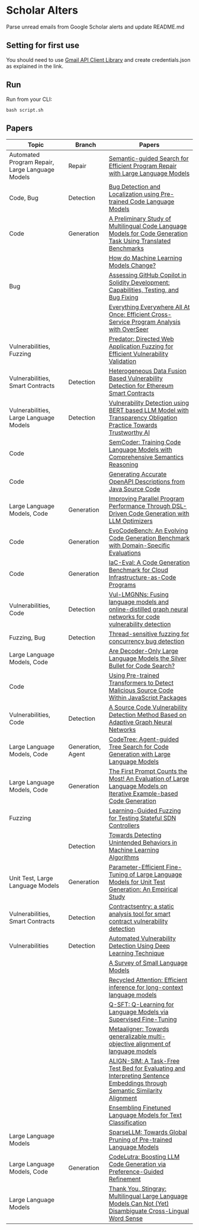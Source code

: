 # Scholar Alters
Parse unread emails from Google Scholar alerts and update README.md

## Setting for first use
You should need to use [Gmail API Client Library](https://developers.google.com/gmail/api/quickstart/python) and create
credentials.json as explained in the link.

## Run
Run from your CLI:
```
bash script.sh
```
## Papers

| Topic | Branch | Papers |
| --- | --- | --- |
| Automated Program Repair, Large Language Models | Repair | [Semantic-guided Search for Efficient Program Repair with Large Language Models](https://scholar.google.com/scholar_url?url=https://arxiv.org/pdf/2410.16655&hl=en&sa=X&d=10903348067130052271&ei=Dmk9Z5Agr5bL1g-ojsyQBg&scisig=AFWwaebb-_rU95LvpqjDb5-HfQ4b&oi=scholaralrt&hist=apJ4fD8AAAAJ:6234092987365270793:AFWwaeZHIN6aK_iU38VPuuMoYcVu&html=&pos=0&folt=rel) |
| Code, Bug | Detection | [Bug Detection and Localization using Pre-trained Code Language Models](https://scholar.google.com/scholar_url?url=https://dl.gi.de/bitstreams/1b3e1225-28f4-4696-9245-4c6a57b95702/download&hl=en&sa=X&d=18443862106254586297&ei=Dmk9Z5Agr5bL1g-ojsyQBg&scisig=AFWwaeaP1-m3SGGn2r_f-tl-vvpi&oi=scholaralrt&hist=apJ4fD8AAAAJ:6234092987365270793:AFWwaeZHIN6aK_iU38VPuuMoYcVu&html=&pos=1&folt=rel) |
| Code | Generation | [A Preliminary Study of Multilingual Code Language Models for Code Generation Task Using Translated Benchmarks](https://scholar.google.com/scholar_url?url=https://dl.acm.org/doi/abs/10.1145/3691621.3694939&hl=en&sa=X&d=12491822132435595750&ei=Dmk9Z5Agr5bL1g-ojsyQBg&scisig=AFWwaeZ2-sa6pLgUpvfJ7ydxZ-IL&oi=scholaralrt&hist=apJ4fD8AAAAJ:6234092987365270793:AFWwaeZHIN6aK_iU38VPuuMoYcVu&html=&pos=2&folt=rel) |
|  |  | [How do Machine Learning Models Change?](https://scholar.google.com/scholar_url?url=https://ui.adsabs.harvard.edu/abs/2024arXiv241109645C/abstract&hl=en&sa=X&d=16109967329488591941&ei=Dmk9Z9qJCIS06rQP872a2A4&scisig=AFWwaebR7H3UdimxKUryHvT7QK_p&oi=scholaralrt&hist=apJ4fD8AAAAJ:13416253053927943580:AFWwaeZVA4m24uKFAp1p69HyQLno&html=&pos=0&folt=art) |
| Bug |  | [Assessing GitHub Copilot in Solidity Development: Capabilities, Testing, and Bug Fixing](https://scholar.google.com/scholar_url?url=https://ieeexplore.ieee.org/iel8/6287639/10380310/10735191.pdf&hl=vi&sa=X&d=17732491582001098426&ei=Dmk9Z8zFCu3Iy9YP7qPUuAw&scisig=AFWwaeYsNpsCeZTAPowH1bssA3nO&oi=scholaralrt&hist=apJ4fD8AAAAJ:16065687014273664109:AFWwaeYpvD7V4gPm0ywHhNT6YvSk&html=&pos=0&folt=rel) |
|  |  | [Everything Everywhere All At Once: Efficient Cross-Service Program Analysis with OverSeer](https://scholar.google.com/scholar_url?url=https://dl.acm.org/doi/abs/10.1145/3691621.3694937&hl=vi&sa=X&d=16900283839765939877&ei=Dmk9Z8zFCu3Iy9YP7qPUuAw&scisig=AFWwaeagbmZrPyIZgbAU9hf1YHMw&oi=scholaralrt&hist=apJ4fD8AAAAJ:16065687014273664109:AFWwaeYpvD7V4gPm0ywHhNT6YvSk&html=&pos=1&folt=rel) |
| Vulnerabilities, Fuzzing |  | [Predator: Directed Web Application Fuzzing for Efficient Vulnerability Validation](https://scholar.google.com/scholar_url?url=https://www.computer.org/csdl/proceedings-article/sp/2025/223600a066/21B7Ray6BkA&hl=vi&sa=X&d=12789312554440682487&ei=Dmk9Z8zFCu3Iy9YP7qPUuAw&scisig=AFWwaeZD-FSf0c5IZs5VGX4m42-4&oi=scholaralrt&hist=apJ4fD8AAAAJ:16065687014273664109:AFWwaeYpvD7V4gPm0ywHhNT6YvSk&html=&pos=2&folt=rel) |
| Vulnerabilities, Smart Contracts | Detection | [Heterogeneous Data Fusion Based Vulnerability Detection for Ethereum Smart Contracts](https://scholar.google.com/scholar_url?url=https://link.springer.com/chapter/10.1007/978-981-97-9412-6_27&hl=vi&sa=X&d=4101029684720291601&ei=Dmk9Z8zFCu3Iy9YP7qPUuAw&scisig=AFWwaeYf7RBXeCzI5CfDH97ul6e6&oi=scholaralrt&hist=apJ4fD8AAAAJ:16065687014273664109:AFWwaeYpvD7V4gPm0ywHhNT6YvSk&html=&pos=3&folt=rel) |
| Vulnerabilities, Large Language Models | Detection | [Vulnerability Detection using BERT based LLM Model with Transparency Obligation Practice Towards Trustworthy AI](https://scholar.google.com/scholar_url?url=https://www.sciencedirect.com/science/article/pii/S2666827024000744&hl=vi&sa=X&d=1529898220563525001&ei=Dmk9Z-XIBN-uy9YP98qj-Qo&scisig=AFWwaeaYNfJgqLifDSr_UjCpoTqT&oi=scholaralrt&hist=apJ4fD8AAAAJ:11355862984917483435:AFWwaeZvT_NNWQMu4_zZrEW644gW&html=&pos=0&folt=rel) |
| Code |  | [SemCoder: Training Code Language Models with Comprehensive Semantics Reasoning](https://scholar.google.com/scholar_url?url=https://openreview.net/pdf%3Fid%3DPnlCHQrM69&hl=vi&sa=X&d=15289521907244721493&ei=Dmk9Z-XIBN-uy9YP98qj-Qo&scisig=AFWwaeawkCvDVGXkHddWP_DWfagK&oi=scholaralrt&hist=apJ4fD8AAAAJ:11355862984917483435:AFWwaeZvT_NNWQMu4_zZrEW644gW&html=&pos=1&folt=rel) |
| Code |  | [Generating Accurate OpenAPI Descriptions from Java Source Code](https://scholar.google.com/scholar_url?url=https://arxiv.org/pdf/2410.23873&hl=vi&sa=X&d=9142426473646551201&ei=Dmk9Z-XIBN-uy9YP98qj-Qo&scisig=AFWwaeZvX8aAXRfHhIbXqgg06TqF&oi=scholaralrt&hist=apJ4fD8AAAAJ:11355862984917483435:AFWwaeZvT_NNWQMu4_zZrEW644gW&html=&pos=2&folt=rel) |
| Large Language Models, Code | Generation | [Improving Parallel Program Performance Through DSL-Driven Code Generation with LLM Optimizers](https://scholar.google.com/scholar_url?url=https://arxiv.org/pdf/2410.15625&hl=vi&sa=X&d=3867359641423923108&ei=Dmk9Z-XIBN-uy9YP98qj-Qo&scisig=AFWwaebamYigLxEw5_WCRRRd5rj5&oi=scholaralrt&hist=apJ4fD8AAAAJ:11355862984917483435:AFWwaeZvT_NNWQMu4_zZrEW644gW&html=&pos=3&folt=rel) |
| Code | Generation | [EvoCodeBench: An Evolving Code Generation Benchmark with Domain-Specific Evaluations](https://scholar.google.com/scholar_url?url=https://arxiv.org/pdf/2410.22821&hl=vi&sa=X&d=3646257196711982514&ei=Dmk9Z-XIBN-uy9YP98qj-Qo&scisig=AFWwaearxxQNmji-MKNJ7B1GPeOG&oi=scholaralrt&hist=apJ4fD8AAAAJ:11355862984917483435:AFWwaeZvT_NNWQMu4_zZrEW644gW&html=&pos=4&folt=rel) |
| Code | Generation | [IaC-Eval: A Code Generation Benchmark for Cloud Infrastructure-as-Code Programs](https://scholar.google.com/scholar_url?url=https://openreview.net/pdf%3Fid%3D7TCK0aBL1C&hl=vi&sa=X&d=6791138324468122855&ei=Dmk9Z-XIBN-uy9YP98qj-Qo&scisig=AFWwaeamN1YDwoPjIkubn3aqtawq&oi=scholaralrt&hist=apJ4fD8AAAAJ:11355862984917483435:AFWwaeZvT_NNWQMu4_zZrEW644gW&html=&pos=5&folt=rel) |
| Vulnerabilities, Code | Detection | [Vul-LMGNNs: Fusing language models and online-distilled graph neural networks for code vulnerability detection](https://scholar.google.com/scholar_url?url=https://www.sciencedirect.com/science/article/pii/S1566253524005268&hl=en&sa=X&d=16376800686756525134&ei=Dmk9Z824AaPBy9YPxdTw6QQ&scisig=AFWwaeatQ43Kg-T6D3Ld5LPt-t4a&oi=scholaralrt&hist=apJ4fD8AAAAJ:8900472388513427833:AFWwaeZM7Y6I9R2ROVLnk31jdyVz&html=&pos=0&folt=rel) |
| Fuzzing, Bug | Detection | [Thread-sensitive fuzzing for concurrency bug detection](https://scholar.google.com/scholar_url?url=https://www.sciencedirect.com/science/article/pii/S0167404824004760&hl=en&sa=X&d=2054521188127267400&ei=Dmk9Z824AaPBy9YPxdTw6QQ&scisig=AFWwaeYDt2JyNoJZM5bWtlwNgqXG&oi=scholaralrt&hist=apJ4fD8AAAAJ:8900472388513427833:AFWwaeZM7Y6I9R2ROVLnk31jdyVz&html=&pos=1&folt=rel) |
| Large Language Models, Code |  | [Are Decoder-Only Large Language Models the Silver Bullet for Code Search?](https://scholar.google.com/scholar_url?url=https://arxiv.org/pdf/2410.22240&hl=en&sa=X&d=12524698964883647547&ei=Dmk9Z824AaPBy9YPxdTw6QQ&scisig=AFWwaea-geZ4IcqJm3jlSQhPvNle&oi=scholaralrt&hist=apJ4fD8AAAAJ:8900472388513427833:AFWwaeZM7Y6I9R2ROVLnk31jdyVz&html=&pos=2&folt=rel) |
| Code |  | [Using Pre-trained Transformers to Detect Malicious Source Code Within JavaScript Packages](https://scholar.google.com/scholar_url?url=https://dl.gi.de/bitstreams/69cb4fe4-81a5-40d8-ba39-ee2b2749a2b8/download&hl=en&sa=X&d=16553023737147341986&ei=Dmk9Z824AaPBy9YPxdTw6QQ&scisig=AFWwaeaj63T4pUQ06SnwfFHyxLJT&oi=scholaralrt&hist=apJ4fD8AAAAJ:8900472388513427833:AFWwaeZM7Y6I9R2ROVLnk31jdyVz&html=&pos=3&folt=rel) |
| Vulnerabilities, Code | Detection | [A Source Code Vulnerability Detection Method Based on Adaptive Graph Neural Networks](https://scholar.google.com/scholar_url?url=https://dl.acm.org/doi/abs/10.1145/3691621.3694950&hl=en&sa=X&d=12872868787271841650&ei=Dmk9Z824AaPBy9YPxdTw6QQ&scisig=AFWwaebcZZqnWa-p0nzqPCAem2fQ&oi=scholaralrt&hist=apJ4fD8AAAAJ:8900472388513427833:AFWwaeZM7Y6I9R2ROVLnk31jdyVz&html=&pos=4&folt=rel) |
| Large Language Models, Code | Generation, Agent | [CodeTree: Agent-guided Tree Search for Code Generation with Large Language Models](https://scholar.google.com/scholar_url?url=https://arxiv.org/pdf/2411.04329&hl=en&sa=X&d=17457865391379820678&ei=Dmk9Z824AaPBy9YPxdTw6QQ&scisig=AFWwaeYBSXGsl-SfIcIVqFWAzKCP&oi=scholaralrt&hist=apJ4fD8AAAAJ:8900472388513427833:AFWwaeZM7Y6I9R2ROVLnk31jdyVz&html=&pos=5&folt=rel) |
| Large Language Models, Code | Generation | [The First Prompt Counts the Most! An Evaluation of Large Language Models on Iterative Example-based Code Generation](https://scholar.google.com/scholar_url?url=https://arxiv.org/pdf/2411.06774&hl=en&sa=X&d=3679222824423685957&ei=Dmk9Z824AaPBy9YPxdTw6QQ&scisig=AFWwaebDbPAUW7MZ-5ZpqMmiiwlw&oi=scholaralrt&hist=apJ4fD8AAAAJ:8900472388513427833:AFWwaeZM7Y6I9R2ROVLnk31jdyVz&html=&pos=6&folt=rel) |
| Fuzzing |  | [Learning-Guided Fuzzing for Testing Stateful SDN Controllers](https://scholar.google.com/scholar_url?url=https://ui.adsabs.harvard.edu/abs/2024arXiv241108626O/abstract&hl=en&sa=X&d=15411498392313876622&ei=Dmk9Z824AaPBy9YPxdTw6QQ&scisig=AFWwaebUKcGUTsorlWdixzWbDNq1&oi=scholaralrt&hist=apJ4fD8AAAAJ:8900472388513427833:AFWwaeZM7Y6I9R2ROVLnk31jdyVz&html=&pos=7&folt=rel) |
|  | Detection | [Towards Detecting Unintended Behaviors in Machine Learning Algorithms](https://scholar.google.com/scholar_url?url=https://ieeexplore.ieee.org/abstract/document/10749477/&hl=en&sa=X&d=18361382906402653450&ei=DWk9Z6-KPO-Vy9YP6-GA6Q0&scisig=AFWwaeZGAScrotNJwM0JdaoNpEEN&oi=scholaralrt&hist=apJ4fD8AAAAJ:5778505219825515303:AFWwaeaDDOggOneW-z6K3HLjAzuP&html=&pos=0&folt=cit) |
| Unit Test, Large Language Models | Generation | [Parameter-Efficient Fine-Tuning of Large Language Models for Unit Test Generation: An Empirical Study](https://scholar.google.com/scholar_url?url=https://arxiv.org/pdf/2411.02462&hl=en&sa=X&d=4225851179463952762&ei=Dmk9Z7imBui_y9YPx9_pmQc&scisig=AFWwaeYGIjWhnV9sC_LNO3ZmYYOX&oi=scholaralrt&hist=apJ4fD8AAAAJ:11631047573362457156:AFWwaeYhbBKL65h4pzyKCNru3s-R&html=&pos=1&folt=rel) |
| Vulnerabilities, Smart Contracts | Detection | [Contractsentry: a static analysis tool for smart contract vulnerability detection](https://scholar.google.com/scholar_url?url=https://link.springer.com/article/10.1007/s10515-024-00471-8&hl=en&sa=X&d=4498834938767084382&ei=Dmk9Z6azCaKXy9YPstOr-Q0&scisig=AFWwaeZbvczpODP3BgYv5VAKDwbg&oi=scholaralrt&hist=apJ4fD8AAAAJ:15725322226479601129:AFWwaeYp-8wbw5OHTjoCHLP43E0V&html=&pos=0&folt=rel) |
| Vulnerabilities | Detection | [Automated Vulnerability Detection Using Deep Learning Technique](https://scholar.google.com/scholar_url?url=https://arxiv.org/pdf/2410.21968&hl=en&sa=X&d=15933333726158545780&ei=Dmk9Z6azCaKXy9YPstOr-Q0&scisig=AFWwaeZ4CZrfEvMe5M5Ovm-lBTrq&oi=scholaralrt&hist=apJ4fD8AAAAJ:15725322226479601129:AFWwaeYp-8wbw5OHTjoCHLP43E0V&html=&pos=1&folt=rel) |
|  |  | [A Survey of Small Language Models](https://scholar.google.com/scholar_url?url=https://arxiv.org/pdf/2410.20011&hl=en&sa=X&d=15529575404409506792&ei=DWk9Z5enOqjB6rQP64-C-Aw&scisig=AFWwaeaXV7ZSnZDLB9bqretMt0gg&oi=scholaralrt&hist=apJ4fD8AAAAJ:3096313017463695374:AFWwaeb8R4GEV1B4xk_Cz2b6H7gj&html=&pos=0&folt=rel) |
|  |  | [Recycled Attention: Efficient inference for long-context language models](https://scholar.google.com/scholar_url?url=https://arxiv.org/pdf/2411.05787%3F&hl=en&sa=X&d=8173904233708003286&ei=DWk9Z5enOqjB6rQP64-C-Aw&scisig=AFWwaebS7ASyVdVN9Izhi_d19zxB&oi=scholaralrt&hist=apJ4fD8AAAAJ:3096313017463695374:AFWwaeb8R4GEV1B4xk_Cz2b6H7gj&html=&pos=1&folt=rel) |
|  |  | [Q-SFT: Q-Learning for Language Models via Supervised Fine-Tuning](https://scholar.google.com/scholar_url?url=https://arxiv.org/pdf/2411.05193&hl=en&sa=X&d=10279417018827333719&ei=DWk9Z5enOqjB6rQP64-C-Aw&scisig=AFWwaebTIZpRDM32NyzjnnOI4XBk&oi=scholaralrt&hist=apJ4fD8AAAAJ:3096313017463695374:AFWwaeb8R4GEV1B4xk_Cz2b6H7gj&html=&pos=2&folt=rel) |
|  |  | [Metaaligner: Towards generalizable multi-objective alignment of language models](https://scholar.google.com/scholar_url?url=https://openreview.net/pdf%3Fid%3DdIVb5C0QFf&hl=en&sa=X&d=13438162666525277483&ei=DWk9Z5enOqjB6rQP64-C-Aw&scisig=AFWwaeZUV7KhqsVT3QwRCZRb--XN&oi=scholaralrt&hist=apJ4fD8AAAAJ:3096313017463695374:AFWwaeb8R4GEV1B4xk_Cz2b6H7gj&html=&pos=3&folt=rel) |
|  |  | [ALIGN-SIM: A Task-Free Test Bed for Evaluating and Interpreting Sentence Embeddings through Semantic Similarity Alignment](https://scholar.google.com/scholar_url?url=https://aclanthology.org/2024.findings-emnlp.436.pdf&hl=en&sa=X&d=2738193147282812444&ei=DWk9Z5enOqjB6rQP64-C-Aw&scisig=AFWwaeZcBNgVBDJ26Ww2FrjkCiGH&oi=scholaralrt&hist=apJ4fD8AAAAJ:3096313017463695374:AFWwaeb8R4GEV1B4xk_Cz2b6H7gj&html=&pos=4&folt=rel) |
|  |  | [Ensembling Finetuned Language Models for Text Classification](https://scholar.google.com/scholar_url?url=https://ui.adsabs.harvard.edu/abs/2024arXiv241019889P/abstract&hl=en&sa=X&d=5350206378187512218&ei=DWk9Z5enOqjB6rQP64-C-Aw&scisig=AFWwaeaIg4jWaexBDiRsdd58sOl1&oi=scholaralrt&hist=apJ4fD8AAAAJ:3096313017463695374:AFWwaeb8R4GEV1B4xk_Cz2b6H7gj&html=&pos=5&folt=rel) |
| Large Language Models |  | [SparseLLM: Towards Global Pruning of Pre-trained Language Models](https://scholar.google.com/scholar_url?url=https://openreview.net/pdf%3Fid%3DoXHyYHp4Zb&hl=en&sa=X&d=2570638658173911419&ei=DWk9Z5enOqjB6rQP64-C-Aw&scisig=AFWwaebxUUzGN-j6qmF6-vPv-sND&oi=scholaralrt&hist=apJ4fD8AAAAJ:3096313017463695374:AFWwaeb8R4GEV1B4xk_Cz2b6H7gj&html=&pos=6&folt=rel) |
| Large Language Models, Code | Generation | [CodeLutra: Boosting LLM Code Generation via Preference-Guided Refinement](https://scholar.google.com/scholar_url?url=https://arxiv.org/pdf/2411.05199&hl=en&sa=X&d=16714774591531010065&ei=DWk9Z5enOqjB6rQP64-C-Aw&scisig=AFWwaeaSw_GsIAQPwyTRwlBbTKTv&oi=scholaralrt&hist=apJ4fD8AAAAJ:3096313017463695374:AFWwaeb8R4GEV1B4xk_Cz2b6H7gj&html=&pos=7&folt=rel) |
| Large Language Models |  | [Thank You, Stingray: Multilingual Large Language Models Can Not (Yet) Disambiguate Cross-Lingual Word Sense](https://scholar.google.com/scholar_url?url=https://arxiv.org/pdf/2410.21573&hl=en&sa=X&d=14161136835968621620&ei=DWk9Z5enOqjB6rQP64-C-Aw&scisig=AFWwaeZLXjUFRCotrULfa1xBgMVR&oi=scholaralrt&hist=apJ4fD8AAAAJ:3096313017463695374:AFWwaeb8R4GEV1B4xk_Cz2b6H7gj&html=&pos=8&folt=rel) |
